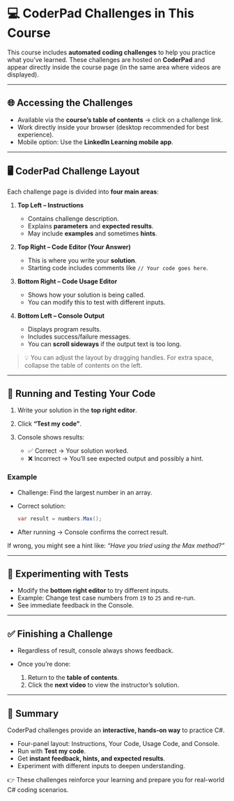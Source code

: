 # 💻 CoderPad Challenges in This Course

This course includes **automated coding challenges** to help you practice what you’ve learned. These challenges are hosted on **CoderPad** and appear directly inside the course page (in the same area where videos are displayed).

---

## 🌐 Accessing the Challenges

* Available via the **course’s table of contents** → click on a challenge link.
* Work directly inside your browser (desktop recommended for best experience).
* Mobile option: Use the **LinkedIn Learning mobile app**.

---

## 🖥️ CoderPad Challenge Layout

Each challenge page is divided into **four main areas**:

1. **Top Left – Instructions**

   * Contains challenge description.
   * Explains **parameters** and **expected results**.
   * May include **examples** and sometimes **hints**.

2. **Top Right – Code Editor (Your Answer)**

   * This is where you write your **solution**.
   * Starting code includes comments like `// Your code goes here`.

3. **Bottom Right – Code Usage Editor**

   * Shows how your solution is being called.
   * You can modify this to test with different inputs.

4. **Bottom Left – Console Output**

   * Displays program results.
   * Includes success/failure messages.
   * You can **scroll sideways** if the output text is too long.

> 💡 You can adjust the layout by dragging handles. For extra space, collapse the table of contents on the left.

---

## 🚀 Running and Testing Your Code

1. Write your solution in the **top right editor**.
2. Click **“Test my code”**.
3. Console shows results:

   * ✅ Correct → Your solution worked.
   * ❌ Incorrect → You’ll see expected output and possibly a hint.

### Example

* Challenge: Find the largest number in an array.
* Correct solution:

  ```csharp
  var result = numbers.Max();
  ```
* After running → Console confirms the correct result.

If wrong, you might see a hint like: *“Have you tried using the Max method?”*

---

## 🧪 Experimenting with Tests

* Modify the **bottom right editor** to try different inputs.
* Example: Change test case numbers from `19` to `25` and re-run.
* See immediate feedback in the Console.

---

## ✅ Finishing a Challenge

* Regardless of result, console always shows feedback.
* Once you’re done:

  1. Return to the **table of contents**.
  2. Click the **next video** to view the instructor’s solution.

---

## 🎯 Summary

CoderPad challenges provide an **interactive, hands-on way** to practice C#.

* Four-panel layout: Instructions, Your Code, Usage Code, and Console.
* Run with **Test my code**.
* Get **instant feedback, hints, and expected results**.
* Experiment with different inputs to deepen understanding.

👉 These challenges reinforce your learning and prepare you for real-world C# coding scenarios.
